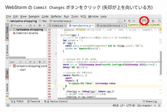 WebStorm の `Commit Changes` ボタンをクリック (矢印が上を向いている方)

![Click Commit Changes](resources/webstorm-click-commit-changes.jpg)
